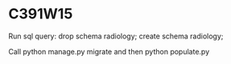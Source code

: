 # C391W15

Run sql query:
  drop schema radiology;
  create schema radiology;

Call python manage.py migrate
and then python populate.py 
